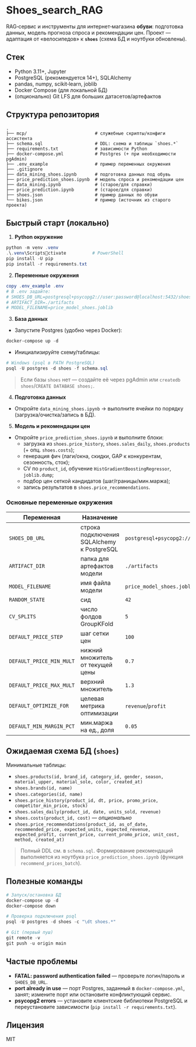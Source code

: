 # Shoes_search_RAG

RAG‑сервис и инструменты для интернет‑магазина **обуви**: подготовка данных, модель прогноза спроса и рекомендации цен. Проект — адаптация от «велосипедов» к **`shoes`** (схема БД и ноутбуки обновлены).

## Стек
- Python 3.11+, Jupyter
- PostgreSQL (рекомендуется 14+), SQLAlchemy
- pandas, numpy, scikit‑learn, joblib
- Docker Compose (для локальной БД)
- (опционально) Git LFS для больших датасетов/артефактов

## Структура репозитория
```
.
├── mcp/                          # служебные скрипты/конфиги ассистента
├── schema.sql                    # DDL: схема и таблицы `shoes.*`
├── requirements.txt              # зависимости Python
├── docker-compose.yml            # Postgres (+ при необходимости pgAdmin)
├── .env_example                  # пример переменных окружения
├── .gitignore
├── data_mining_shoes.ipynb       # подготовка данных под обувь
├── price_prediction_shoes.ipynb  # модель спроса и рекомендации цен
├── data_mining.ipynb             # (старое/для справки)
├── price_prediction.ipynb        # (старое/для справки)
├── shoes.json                    # пример данных по обуви
└── bikes.json                    # пример (источник из старого проекта)
```

## Быстрый старт (локально)

1) **Python окружение**
```powershell
python -m venv .venv
.\.venv\Scriptsctivate          # PowerShell
pip install -U pip
pip install -r requirements.txt
```

2) **Переменные окружения**
```powershell
copy .env_example .env
# В .env задайте:
# SHOES_DB_URL=postgresql+psycopg2://user:password@localhost:5432/shoes
# ARTIFACT_DIR=./artifacts
# MODEL_FILENAME=price_model_shoes.joblib
```

3) **База данных**
- Запустите Postgres (удобно через Docker):
```powershell
docker-compose up -d
```
- Инициализируйте схему/таблицы:
```powershell
# Windows (psql в PATH PostgreSQL)
psql -U postgres -d shoes -f schema.sql
```
> Если базы `shoes` нет — создайте её через pgAdmin или `createdb shoes`/`CREATE DATABASE shoes;`.

4) **Подготовка данных**
- Откройте `data_mining_shoes.ipynb` → выполните ячейки по порядку (загрузка/очистка/запись в БД).

5) **Модель и рекомендации цен**
- Откройте `price_prediction_shoes.ipynb` и выполните блоки:
  - загрузка из `shoes.price_history`, `shoes.sales_daily`, `shoes.products` (+ опц. `shoes.costs`);
  - генерация фич (лаги/окна, скидки, GAP к конкурентам, сезонность, сток);
  - CV по `product_id`, обучение `HistGradientBoostingRegressor`, `joblib.dump`;
  - подбор цен сеткой кандидатов (шаг/границы/мин.маржа);
  - запись результатов в `shoes.price_recommendations`.

### Основные переменные окружения
| Переменная | Назначение | Пример |
|---|---|---|
| `SHOES_DB_URL` | строка подключения SQLAlchemy к PostgreSQL | `postgresql+psycopg2://postgres:postgres@localhost:5432/shoes` |
| `ARTIFACT_DIR` | папка для артефактов модели | `./artifacts` |
| `MODEL_FILENAME` | имя файла модели | `price_model_shoes.joblib` |
| `RANDOM_STATE` | сид | `42` |
| `CV_SPLITS` | число фолдов GroupKFold | `5` |
| `DEFAULT_PRICE_STEP` | шаг сетки цен | `100` |
| `DEFAULT_PRICE_MIN_MULT` | нижний множитель от текущей цены | `0.7` |
| `DEFAULT_PRICE_MAX_MULT` | верхний множитель | `1.3` |
| `DEFAULT_OPTIMIZE_FOR` | целевая метрика оптимизации | `revenue`/`profit` |
| `DEFAULT_MIN_MARGIN_PCT` | мин.маржа на ед., доля | `0.05` |

## Ожидаемая схема БД (`shoes`)
Минимальные таблицы:
- `shoes.products(id, brand_id, category_id, gender, season, material_upper, material_sole, color, created_at)`  
- `shoes.brands(id, name)`  
- `shoes.categories(id, name)`  
- `shoes.price_history(product_id, dt, price, promo_price, competitor_min_price, stock)`  
- `shoes.sales_daily(product_id, date, units_sold, revenue)`  
- `shoes.costs(product_id, cost)` — *опционально*  
- `shoes.price_recommendations(product_id, as_of_date, recommended_price, expected_units, expected_revenue, expected_profit, current_price, current_promo_price, unit_cost, method, created_at)`

> Полный DDL см. в `schema.sql`. Формирование рекомендаций выполняется из ноутбука `price_prediction_shoes.ipynb` (функция `recommend_prices_batch`).

## Полезные команды
```powershell
# Запуск/остановка БД
docker-compose up -d
docker-compose down

# Проверка подключения psql
psql -U postgres -d shoes -c "\dt shoes.*"

# Git (первый пуш)
git remote -v
git push -u origin main
```

## Частые проблемы
- **FATAL: password authentication failed** — проверьте логин/пароль и `SHOES_DB_URL`.  
- **port already in use** — порт Postgres, заданный в `docker-compose.yml`, занят; измените порт или остановите конфликтующий сервис.  
- **psycopg2 errors** — установите клиентские библиотеки PostgreSQL и переустановите зависимости (`pip install -r requirements.txt`).

## Лицензия
MIT
